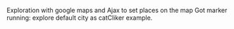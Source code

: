 Exploration with google maps and Ajax to set places on the map
Got marker running: explore default city as catCliker example.